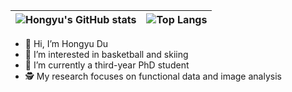 | ![Hongyu's GitHub stats](https://github-readme-stats.vercel.app/api?username=HongyuDu2&count_private=true&show_icons=true&theme=dracula) | ![Top Langs](https://github-readme-stats.vercel.app/api/top-langs/?username=HongyuDu2&layout=compact) |
| ------------------------------------------------------------ | ------------------------------------------------------------ |



- 👋 Hi, I’m Hongyu Du
- 💪 I’m interested in basketball and skiing
- 🌱 I’m currently a third-year PhD student
- 🕵 My research focuses on functional data and image analysis


<!---
HongyuDu2/HongyuDu2 is a ✨ special ✨ repository because its `README.md` (this file) appears on your GitHub profile.
You can click the Preview link to take a look at your changes.
--->
